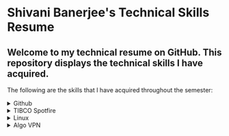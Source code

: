 <h1> Shivani Banerjee's Technical Skills Resume </h1>

<h2> Welcome to my technical resume on GitHub. This repository displays the technical skills I have acquired. </h2>

The following are the skills that I have acquired throughout the semester:

<details><summary> Github</summary>
     <ul>
          <b>First Day on GitHub</b>
          <li>Introduction to GitHub</li>
          <li>Communicating using Markdown</li>
          <li>Uploading your project on GitHub</li>
<p>In summary, this course has taught me how to navigate around GitHub. The navigation was focused on uploading projects/ files with data that was on my local desktop.</p>
          <br />
          <img src="FirstDay.png" alt="Proof of Completion" width="200" height="150" border="2" />
          <br />
          <b>First Week on GitHub</b>
          <li>GitHub Pages</li>
          <li>Reviewing pull requests</li>
          <li>Managing merge conflicts</li>
          <li>Securing your workflows</li>
<p>In summary, this course has taught me how to utilize uploading a project onto GitHub in a systematic manner. This is useful because I learned how to maximize my learning by using pull requests to see the changes I have made in the duration of my project. This is also useful for others to view my learning curve when viewing my projects.</p>
          <br />
          <img src="FirstWeek.png" alt="Proof of Completion" width="200" height="150" border="2" />
     </ul>
  </details>
  <details><summary>TIBCO Spotfire</summary>
     <ul>
          <b>Well Analysis Dashboard</b>
          <li>Able to import data</li>
          <li>Able to script ironPython for advanced abilities</li>
          <li>Able to create visualizations to easily aggregate data</li>
<p>I was introduced to TIBCO Spotfire at the start of my summer internship in 2019. With no prior experience, I was able to create a dashboard, to fit a clients needs. Using those skills, I was able to create another dashbaord using public data available on IHS Markit. To view a video I created to describe my dashboard, please click <a href="https://youtu.be/XMkqa9U6uO0">here.</a></p>
          <br />
          <img src="home.png" alt="Proof of Completion" width="300" height="150" border="2" />
          <img src="summary.png" alt="Proof of Completion" width="300" height="150" border="2" />
          <img src="analysis.png" alt="Proof of Completion" width="300" height="150" border="2" />
   </ul>
  </details>
  <details><summary>Linux</summary>
     <ul>
          <b>LinuxAcademy LPI Linux Certification</b>
          <li>Linux and open-source operating systems</li>
          <li>Navigating around Linux</li>
          <li>Security and file permissions</li>
<p>This course was a 16-hour path towards learning the foundation of understanding and utilizing Linux. Not only did it teach me the importance and growth Linux is impacting with many businesses, but also how to use Linux for personal repositories. Understanding the command line will be an ongoing process but the course is very rewarding with many challenging labs (e.g. finding and searching for hardware information, or specific data in files, etc).</p>
          <br />
          <img src="linuxEssentials.jpeg" alt="Proof of Completion" width="200" height="150" border="2" />
   </ul>
  </details>
    <details><summary>Algo VPN</summary>
     <ul>
          <b>Using linux for creating an Algo VPN</b>
          <li>Downloaded VirtualBox to test my Linux knowledge</li>
          <li>Downloaded Ubuntu and connected and installed it onto Virtual Bpox</li>
          <li>Created a VPN network with usernames and passwords</li>
<p>The point of this excersise was to challenging but useful to learn how to make my own VPN using DigitalOcean and a linux system. Whilst utilizing Ubuntu when installed into virtual box, I was able to share files from my host device (my laptop) to my virtual disk. Additionally, I created my own Algo VPN that, with my DigitalOcean supported IP network, to verify the connection. </p>
          <br />
          <img src="done.PNG" alt="Proof of Completion" width="250" height="150" border="2" />
          <img src="proof of connection.PNG" alt="Proof of Completion" width="250" height="150" border="2" />
          <img src="congrats.PNG" alt="Proof of Completion" width="300" height="250" border="2" />
   </ul>
  </details>

